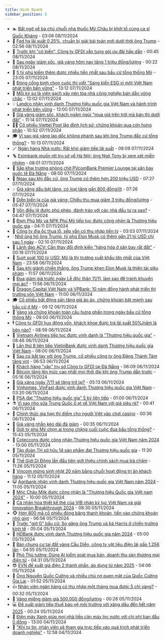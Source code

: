 ```yaml
---
title: Kinh Doanh
sidebar_position: 5
---
```


<!-- dantri-kinh-doanh:START -->
- 🏊 [Bất ngờ về bà chủ chuỗi nhà thuốc Mỹ Châu bị khởi tố cùng ca sĩ Quốc Kháng](https://dantri.com.vn/kinh-doanh/bat-ngo-ve-ba-chu-chuoi-nha-thuoc-my-chau-bi-khoi-to-cung-ca-si-quoc-khang-20241108093855239.htm) - 03:06 08/11/2024
- 🦆 [Fed hạ lãi suất 0,25%, chuẩn bị giải bài toán mới dưới thời ông Trump](https://dantri.com.vn/kinh-doanh/fed-ha-lai-suat-025-chuan-bi-giai-bai-toan-moi-duoi-thoi-ong-trump-20241108000529375.htm) - 02:56 08/11/2024
- 🦄 [Trước khi &quot;có biến&quot;, Công ty GFDI vẫn tung gói ưu đãi hấp dẫn](https://dantri.com.vn/kinh-doanh/truoc-khi-co-bien-cong-ty-gfdi-van-tung-goi-uu-dai-hap-dan-20241107095956959.htm) - 00:45 08/11/2024
- 🌝 [Sau ngày giảm sốc, giá vàng hôm nay tăng 1 triệu đồng/lượng](https://dantri.com.vn/kinh-doanh/sau-ngay-giam-soc-gia-vang-hom-nay-tang-1-trieu-dongluong-20241108070422208.htm) - 00:22 08/11/2024
- 💃 [5 tỷ phú kiếm thêm được nhiều tiền nhất sau bầu cử tổng thống Mỹ](https://dantri.com.vn/kinh-doanh/5-ty-phu-kiem-them-duoc-nhieu-tien-nhat-sau-bau-cu-tong-thong-my-20241107201222498.htm) - 23:05 07/11/2024
- 🦏 [Đóng cổng bình chọn cuộc thi viết &quot;Sáng kiến ESG vì một Việt Nam phát triển bền vững&quot;](https://dantri.com.vn/kinh-doanh/dong-cong-binh-chon-cuoc-thi-viet-sang-kien-esg-vi-mot-viet-nam-phat-trien-ben-vung-20241107183905286.htm) - 13:12 07/11/2024
- 🦩 [Mỗi kỹ sư là viên gạch xây nên tòa nhà công nghiệp bán dẫn vững chắc](https://dantri.com.vn/kinh-doanh/moi-ky-su-la-vien-gach-xay-nen-toa-nha-cong-nghiep-ban-dan-vung-chac-20241107180422000.htm) - 12:02 07/11/2024
- 💡 [Landco nhận vinh danh Thương hiệu quốc gia Việt Nam và hành trình phát triển bền vững](https://dantri.com.vn/kinh-doanh/landco-nhan-vinh-danh-thuong-hieu-quoc-gia-viet-nam-va-hanh-trinh-phat-trien-ben-vung-20241107145731420.htm) - 12:00 07/11/2024
- 🌊 [Giá vàng giảm sốc, khách ngậm ngùi &quot;mua giá trên trời mà bán thì dưới đất&quot;](https://dantri.com.vn/kinh-doanh/gia-vang-giam-soc-khach-ngam-ngui-mua-gia-tren-troi-ma-ban-thi-duoi-dat-20241107174516436.htm) - 11:14 07/11/2024
- 🧑‍💻 [Cổ phiếu Viettel Post lập đỉnh lịch sử; chứng khoán qua cơn hưng phấn](https://dantri.com.vn/kinh-doanh/co-phieu-viettel-post-lap-dinh-lich-su-chung-khoan-qua-con-hung-phan-20241107161917798.htm) - 10:52 07/11/2024
- 🎓 [Vì sao giá vàng lao dốc không phanh sau khi ông Trump đắc cử tổng thống?](https://dantri.com.vn/kinh-doanh/vi-sao-gia-vang-lao-doc-khong-phanh-sau-khi-ong-trump-dac-cu-tong-thong-20241107153210075.htm) - 10:13 07/11/2024
- 🪄 [Ngân hàng Nhà nước: Rất khó giảm tiếp lãi suất](https://dantri.com.vn/kinh-doanh/ngan-hang-nha-nuoc-rat-kho-giam-tiep-lai-suat-20241107144618603.htm) - 08:09 07/11/2024
- 🪜 [Eximbank muốn rời trụ sở về Hà Nội; ông Ngô Tony bị xem xét miễn nhiệm](https://dantri.com.vn/kinh-doanh/eximbank-muon-roi-tru-so-ve-ha-noi-ong-ngo-tony-bi-xem-xet-mien-nhiem-20241107114439041.htm) - 08:01 07/11/2024
- 🦄 [Sắp khai trương phòng chờ PVcomBank Premier Lounge tại sân bay quốc tế Đà Nẵng](https://dantri.com.vn/kinh-doanh/sap-khai-truong-phong-cho-pvcombank-premier-lounge-tai-san-bay-quoc-te-da-nang-20241107140253792.htm) - 08:00 07/11/2024
- 💯 [Ngay sau khi đắc cử, ông Trump có thêm hơn 200 triệu USD](https://dantri.com.vn/kinh-doanh/ngay-sau-khi-dac-cu-ong-trump-co-them-hon-200-trieu-usd-20241107142121509.htm) - 07:27 07/11/2024
- 💡 [Giá xăng dầu bật tăng, có loại tăng gần 800 đồng/lít](https://dantri.com.vn/kinh-doanh/gia-xang-dau-bat-tang-co-loai-tang-gan-800-donglit-20241107141234367.htm) - 07:26 07/11/2024
- 🧰 [Diễn biến lạ của giá vàng: Chiều thu mua giảm 3 triệu đồng/lượng](https://dantri.com.vn/kinh-doanh/dien-bien-la-cua-gia-vang-chieu-thu-mua-giam-3-trieu-dongluong-20241107032520000.htm) - 05:47 07/11/2024
- 🎊 [Vốn điều lệ được phù phép, đánh tráo với các nhà đầu tư ra sao?](https://dantri.com.vn/kinh-doanh/von-dieu-le-duoc-phu-phep-danh-trao-voi-cac-nha-dau-tu-ra-sao-20241107111100273.htm) - 04:47 07/11/2024
- 🔭 [Đạm Phú Mỹ và NPK Phú Mỹ tiếp tục được công nhận là Thương hiệu quốc gia](https://dantri.com.vn/kinh-doanh/dam-phu-my-va-npk-phu-my-tiep-tuc-duoc-cong-nhan-la-thuong-hieu-quoc-gia-20241107104305624.htm) - 04:11 07/11/2024
- 💼 [Công ty địa ốc thua lỗ, sếp vẫn có thu nhập tiền tỷ](https://dantri.com.vn/kinh-doanh/cong-ty-dia-oc-thua-lo-sep-van-co-thu-nhap-tien-ty-20241107085431491.htm) - 03:03 07/11/2024
- 🕯 [Nhờ ủng hộ ông Trump, tỷ phú Elon Musk có thêm gần 21 tỷ USD chỉ sau 1 ngày](https://dantri.com.vn/kinh-doanh/nho-ung-ho-ong-trump-ty-phu-elon-musk-co-them-gan-21-ty-usd-chi-sau-1-ngay-20241107002824103.htm) - 02:10 07/11/2024
- 🫣 [Lãnh đạo ACV: Cần thay đổi định kiến &quot;hàng hóa ở sân bay rất đắt&quot;](https://dantri.com.vn/kinh-doanh/lanh-dao-acv-can-thay-doi-dinh-kien-hang-hoa-o-san-bay-rat-dat-20241106161702346.htm) - 00:18 07/11/2024
- 🤠 [Suýt soát 100 tỷ USD: Mỹ là thị trường xuất khẩu lớn nhất của Việt Nam](https://dantri.com.vn/kinh-doanh/suyt-soat-100-ty-usd-my-la-thi-truong-xuat-khau-lon-nhat-cua-viet-nam-20241107041914052.htm) - 23:58 06/11/2024
- 🌈 [Sau khi giành chiến thắng, ông Trump khen Elon Musk là thiên tài siêu phàm](https://dantri.com.vn/kinh-doanh/sau-khi-gianh-chien-thang-ong-trump-khen-elon-musk-la-thien-tai-sieu-pham-20241106174910645.htm) - 11:57 06/11/2024
- 🦅 [Đua giảm giá trước ngày Lễ độc thân 11/11, làm sao để tránh khuyến mại ảo?](https://dantri.com.vn/kinh-doanh/dua-giam-gia-truoc-ngay-le-doc-than-1111-lam-sao-de-tranh-khuyen-mai-ao-20241106164307129.htm) - 11:56 06/11/2024
- 🌁 [Dragon Capital Việt Nam và VPBank: 10 năm đồng hành phát triển thị trường vốn Việt Nam](https://dantri.com.vn/kinh-doanh/dragon-capital-viet-nam-va-vpbank-10-nam-dong-hanh-phat-trien-thi-truong-von-viet-nam-20241106173350769.htm) - 11:00 06/11/2024
- 🎓 [Cổ phiếu bất động sản tăng giá ào ào, chứng khoán bật mạnh sau bầu cử ở Mỹ](https://dantri.com.vn/kinh-doanh/co-phieu-bat-dong-san-tang-gia-ao-ao-chung-khoan-bat-manh-sau-bau-cu-o-my-20241106160955335.htm) - 09:12 06/11/2024
- 📝 [Vàng và chứng khoán toàn cầu hưng phấn trong ngày bầu cử tổng thống Mỹ](https://dantri.com.vn/kinh-doanh/vang-va-chung-khoan-toan-cau-hung-phan-trong-ngay-bau-cu-tong-thong-my-20241106151343990.htm) - 09:00 06/11/2024
- 🕴 [Công ty GFDI huy động vốn, khách khoe được trả lãi suất 50%/năm là bên nào?](https://dantri.com.vn/kinh-doanh/cong-ty-gfdi-huy-dong-von-khach-khoe-duoc-tra-lai-suat-50nam-la-ben-nao-20241106140833656.htm) - 08:59 06/11/2024
- 🧰 [Vietnam Airlines tiếp tục được vinh danh là &quot;Thương hiệu quốc gia&quot;](https://dantri.com.vn/kinh-doanh/vietnam-airlines-tiep-tuc-duoc-vinh-danh-la-thuong-hieu-quoc-gia-20241106152907429.htm) - 08:46 06/11/2024
- 🤖 [Lần thứ 8 liên tiếp VietinBank được vinh danh Thương hiệu quốc gia Việt Nam](https://dantri.com.vn/kinh-doanh/lan-thu-8-lien-tiep-vietinbank-duoc-vinh-danh-thuong-hieu-quoc-gia-viet-nam-20241106134557042.htm) - 08:00 06/11/2024
- 🤠 [Sau cú bắt tay với ông Trump, cổ phiếu công ty ông Đặng Thành Tâm tăng vọt](https://dantri.com.vn/kinh-doanh/sau-cu-bat-tay-voi-ong-trump-co-phieu-cong-ty-ong-dang-thanh-tam-tang-vot-20241106132631103.htm) - 06:53 06/11/2024
- 🌮 [Khách hàng &quot;vây&quot; trụ sở Công ty GFDI tại Đà Nẵng](https://dantri.com.vn/kinh-doanh/khach-hang-vay-tru-so-cong-ty-gfdi-tai-da-nang-20241106114328075.htm) - 06:09 06/11/2024
- 🦄 [Bitcoin tăng lên mức cao nhất mọi thời đại khi ông Trump dẫn trước](https://dantri.com.vn/kinh-doanh/bitcoin-tang-len-muc-cao-nhat-moi-thoi-dai-khi-ong-trump-dan-truoc-20241106120325384.htm) - 05:16 06/11/2024
- 👺 [Giá xăng ngày 7/11 sẽ tăng trở lại?](https://dantri.com.vn/kinh-doanh/gia-xang-ngay-711-se-tang-tro-lai-20241105231832097.htm) - 05:13 06/11/2024
- 🤗 [Vinhomes, VinFast được vinh danh Thương hiệu quốc gia Việt Nam](https://dantri.com.vn/kinh-doanh/vinhomes-vinfast-duoc-vinh-danh-thuong-hieu-quoc-gia-viet-nam-20241106095222902.htm) - 03:20 06/11/2024
- 💪 [PSA đạt &quot;Thương hiệu quốc gia&quot; 5 kỳ liên tiếp](https://dantri.com.vn/kinh-doanh/psa-dat-thuong-hieu-quoc-gia-5-ky-lien-tiep-20241105162207750.htm) - 01:00 06/11/2024
- ⚗️ [Vì sao nho sữa Trung Quốc ồ ạt về Việt Nam với giá siêu rẻ?](https://dantri.com.vn/kinh-doanh/vi-sao-nho-sua-trung-quoc-o-at-ve-viet-nam-voi-gia-sieu-re-20241106011047088.htm) - 00:41 06/11/2024
- 🧠 [Chính thức gia hạn thí điểm cho người Việt vào chơi casino](https://dantri.com.vn/kinh-doanh/chinh-thuc-gia-han-thi-diem-cho-nguoi-viet-vao-choi-casino-20241105182932443.htm) - 00:36 06/11/2024
- 🗽 [Giá vàng nhẫn kéo dài đà giảm](https://dantri.com.vn/kinh-doanh/gia-vang-nhan-keo-dai-da-giam-20241106010153241.htm) - 00:35 06/11/2024
- 🫣 [Giới tỷ phú Mỹ chọn ai trong chặng cuối cuộc đua bầu tổng thống?](https://dantri.com.vn/kinh-doanh/gioi-ty-phu-my-chon-ai-trong-chang-cuoi-cuoc-dua-bau-tong-thong-20241105212136828.htm) - 15:43 05/11/2024
- 🫣 [Coteccons được công nhận Thương hiệu quốc gia Việt Nam năm 2024](https://dantri.com.vn/kinh-doanh/coteccons-duoc-cong-nhan-thuong-hieu-quoc-gia-viet-nam-nam-2024-20241105195417523.htm) - 13:00 05/11/2024
- 🫣 [Tập đoàn TH sở hữu 14 sản phẩm đạt Thương hiệu quốc gia](https://dantri.com.vn/kinh-doanh/tap-doan-th-so-huu-14-san-pham-dat-thuong-hieu-quoc-gia-20241105181336528.htm) - 11:30 05/11/2024
- 💂 [Thế Giới Di Động lần đầu tiên giới thiệu chính sách mua trả chậm](https://dantri.com.vn/kinh-doanh/the-gioi-di-dong-lan-dau-tien-gioi-thieu-chinh-sach-mua-tra-cham-20241105180837515.htm) - 11:26 05/11/2024
- 💫 [Vincom mừng sinh nhật 20 năm bằng chuỗi hoạt động tri ân khách hàng](https://dantri.com.vn/kinh-doanh/vincom-mung-sinh-nhat-20-nam-bang-chuoi-hoat-dong-tri-an-khach-hang-20241105180419414.htm) - 11:12 05/11/2024
- 😺 [Agribank nhận vinh danh Thương hiệu quốc gia Việt Nam năm 2024](https://dantri.com.vn/kinh-doanh/agribank-nhan-vinh-danh-thuong-hieu-quoc-gia-viet-nam-nam-2024-20241105173953087.htm) - 11:05 05/11/2024
- 🦆 [Mộc Châu Milk được công nhận là &quot;Thương hiệu Quốc gia Việt nam 2024&quot;](https://dantri.com.vn/kinh-doanh/moc-chau-milk-duoc-cong-nhan-la-thuong-hieu-quoc-gia-viet-nam-2024-20241105163448734.htm) - 10:00 05/11/2024
- 👀 [Cá nhân hóa thiết kế thẻ của VIB nhận kỷ lục Việt Nam và giải Innovation Breakthrough 2024](https://dantri.com.vn/kinh-doanh/ca-nhan-hoa-thiet-ke-the-cua-vib-nhan-ky-luc-viet-nam-va-giai-innovation-breakthrough-2024-20241105145602742.htm) - 08:30 05/11/2024
- 🐵 [Hơn 800 mã cổ phiếu đóng băng thanh khoản, tiền vào chứng khoán nhỏ giọt](https://dantri.com.vn/kinh-doanh/hon-800-ma-co-phieu-dong-bang-thanh-khoan-tien-vao-chung-khoan-nho-giot-20241105125423006.htm) - 06:56 05/11/2024
- 🤖 [Trước &quot;giờ G&quot; bầu cử: So găng ông Trump và bà Harris ở chiến trường kinh tế](https://dantri.com.vn/kinh-doanh/truoc-gio-g-bau-cu-so-gang-ong-trump-va-ba-harris-o-chien-truong-kinh-te-20241104151929713.htm) - 05:04 05/11/2024
- 💂 [HDBank được vinh danh Thương hiệu quốc gia năm 2024](https://dantri.com.vn/kinh-doanh/hdbank-duoc-vinh-danh-thuong-hieu-quoc-gia-nam-2024-20241105112126807.htm) - 05:00 05/11/2024
- 🦆 [Bán chung cư tại đất vàng Cầu Diễn, công ty vật liệu điện lãi gấp 1.256 lần](https://dantri.com.vn/kinh-doanh/ban-chung-cu-tai-dat-vang-cau-dien-cong-ty-vat-lieu-dien-lai-gap-1256-lan-20241105081452939.htm) - 04:55 05/11/2024
- 🦅 [Phó Thủ tướng: Dùng AI kiểm soát mua bán, doanh thu sàn thương mại điện tử](https://dantri.com.vn/kinh-doanh/pho-thu-tuong-dung-ai-kiem-soat-mua-ban-doanh-thu-san-thuong-mai-dien-tu-20241105103117790.htm) - 04:31 05/11/2024
- 😎 [EVN đề xuất giá điện 2 thành phần, áp dụng từ năm 2025](https://dantri.com.vn/kinh-doanh/evn-de-xuat-gia-dien-2-thanh-phan-ap-dung-tu-nam-2025-20241105103612748.htm) - 04:06 05/11/2024
- 🐎 [Ông Nguyễn Quốc Cường và nhiều chủ nợ quen mặt của Quốc Cường Gia Lai](https://dantri.com.vn/kinh-doanh/ong-nguyen-quoc-cuong-va-nhieu-chu-no-quen-mat-cua-quoc-cuong-gia-lai-20241105075140726.htm) - 01:52 05/11/2024
- 👍 [Nhân viên ngân hàng có thu nhập một tháng mua được 5 chỉ vàng?](https://dantri.com.vn/kinh-doanh/nhan-vien-ngan-hang-co-thu-nhap-mot-thang-mua-duoc-5-chi-vang-20241105013358297.htm) - 00:32 05/11/2024
- 🦒 [Vàng miếng giảm giá 500.000 đồng/lượng](https://dantri.com.vn/kinh-doanh/vang-mieng-giam-gia-500000-dongluong-20241105005317366.htm) - 00:26 05/11/2024
- 💻 [Đề xuất giảm tiếp thuế bảo vệ môi trường với xăng dầu đến hết năm 2025](https://dantri.com.vn/kinh-doanh/de-xuat-giam-tiep-thue-bao-ve-moi-truong-voi-xang-dau-den-het-nam-2025-20241105002350192.htm) - 00:24 05/11/2024
- 👺 [Điện máy Xanh giúp mọi nhà tiếp cận máy lọc nước với chi phí ban đầu 0 đồng](https://dantri.com.vn/kinh-doanh/dien-may-xanh-giup-moi-nha-tiep-can-may-loc-nuoc-voi-chi-phi-ban-dau-0-dong-20241104162011212.htm) - 13:00 04/11/2024
- 🧐 [&quot;Khi tự tin, nhân viên sẽ tham gia trực tiếp vào quá trình phát triển doanh nghiệp&quot;](https://dantri.com.vn/an-sinh/khi-tu-tin-nhan-vien-se-tham-gia-truc-tiep-vao-qua-trinh-phat-trien-doanh-nghiep-20241104191353917.htm) - 12:58 04/11/2024<!-- dantri-kinh-doanh:END -->

